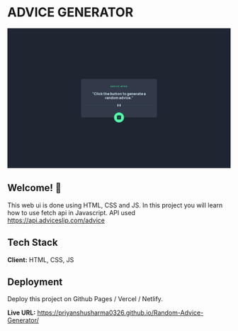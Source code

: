 # ADVICE GENERATOR

![Design preview for Advice Generator](./design/desktop-design.png)

## Welcome! 👋

This web ui is done using HTML, CSS and JS. In this project you will learn how to use fetch api in Javascript.
API used https://api.adviceslip.com/advice
## Tech Stack

**Client:** HTML, CSS, JS

## Deployment

Deploy this project on Github Pages / Vercel / Netlify.

**Live URL:** https://priyanshusharma0326.github.io/Random-Advice-Generator/
